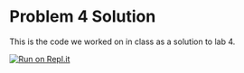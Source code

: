 # Problem 4 Solution

This is the code we worked on in class as a solution to lab 4.

[![Run on Repl.it](https://repl.it/badge/github/uwf-cop3813-fa2020/lab-4-solution)](https://repl.it/github/uwf-cop3813-fa2020/lab-4-solution)